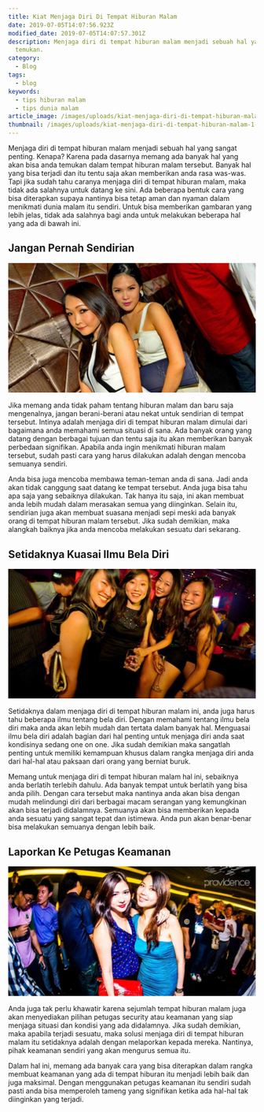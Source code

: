 ```yaml
---
title: Kiat Menjaga Diri Di Tempat Hiburan Malam
date: 2019-07-05T14:07:56.923Z
modified_date: 2019-07-05T14:07:57.301Z
description: Menjaga diri di tempat hiburan malam menjadi sebuah hal yang sangat penting. Kenapa? Karena pada dasarnya memang ada banyak hal yang akan bisa anda
  temukan.
category:
  - Blog
tags:
  - blog
keywords:
  - tips hiburan malam
  - tips dunia malam
article_image: /images/uploads/kiat-menjaga-diri-di-tempat-hiburan-malam-1.jpg
thumbnail: /images/uploads/kiat-menjaga-diri-di-tempat-hiburan-malam-1-008.jpg
---
```

Menjaga diri di tempat hiburan malam menjadi sebuah hal yang sangat penting. Kenapa? Karena pada dasarnya memang ada banyak hal yang akan bisa anda temukan dalam tempat hiburan malam tersebut. Banyak hal yang bisa terjadi dan itu tentu saja akan memberikan anda rasa was-was. Tapi jika sudah tahu caranya menjaga diri di tempat hiburan malam, maka tidak ada salahnya untuk datang ke sini. Ada beberapa bentuk cara yang bisa diterapkan supaya nantinya bisa tetap aman dan nyaman dalam menikmati dunia malam itu sendiri. Untuk bisa memberikan gambaran yang lebih jelas, tidak ada salahnya bagi anda untuk melakukan beberapa hal yang ada di bawah ini.



## Jangan Pernah Sendirian

![Kiat Menjaga Diri Di Tempat Hiburan Malam](/images/uploads/kiat-menjaga-diri-di-tempat-hiburan-malam-3.jpg)

Jika memang anda tidak paham tentang hiburan malam dan baru saja mengenalnya, jangan berani-berani atau nekat untuk sendirian di tempat tersebut. Intinya adalah menjaga diri di tempat hiburan malam dimulai dari bagaimana anda memahami semua situasi di sana. Ada banyak orang yang datang dengan berbagai tujuan dan tentu saja itu akan memberikan banyak perbedaan signifikan. Apabila anda ingin menikmati hiburan malam tersebut, sudah pasti cara yang harus dilakukan adalah dengan mencoba semuanya sendiri. 

Anda bisa juga mencoba membawa teman-teman anda di sana. Jadi anda akan tidak canggung saat datang ke tempat tersebut. Anda juga bisa tahu apa saja yang sebaiknya dilakukan. Tak hanya itu saja, ini akan membuat anda lebih mudah dalam merasakan semua yang diinginkan. Selain itu, sendirian juga akan membuat suasana menjadi sepi meski ada banyak orang di tempat hiburan malam tersebut. Jika sudah demikian, maka alangkah baiknya jika anda mencoba melakukan sesuatu dari sekarang.



## Setidaknya Kuasai Ilmu Bela Diri

![Kiat Menjaga Diri Di Tempat Hiburan Malam](/images/uploads/kiat-menjaga-diri-di-tempat-hiburan-malam-2.jpg)

Setidaknya dalam menjaga diri di tempat hiburan malam ini, anda juga harus tahu beberapa ilmu tentang bela diri. Dengan memahami tentang ilmu bela diri maka anda akan lebih mudah dan tertata dalam banyak hal. Menguasai ilmu bela diri adalah bagian dari hal penting untuk menjaga diri anda saat kondisinya sedang one on one. Jika sudah demikian maka sangatlah penting untuk memiliki kemampuan khusus dalam rangka menjaga diri anda dari hal-hal atau paksaan dari orang yang berniat buruk.

Memang untuk menjaga diri di tempat hiburan malam hal ini, sebaiknya anda berlatih terlebih dahulu. Ada banyak tempat untuk berlatih yang bisa anda pilih. Dengan cara tersebut maka nantinya anda akan bisa dengan mudah melindungi diri dari berbagai macam serangan yang kemungkinan akan bisa terjadi didalamnya. Semuanya akan bisa memberikan kepada anda sesuatu yang sangat tepat dan istimewa. Anda pun akan benar-benar bisa melakukan semuanya dengan lebih baik.



## Laporkan Ke Petugas Keamanan

![Kiat Menjaga Diri Di Tempat Hiburan Malam](/images/uploads/kiat-menjaga-diri-di-tempat-hiburan-malam-1.jpg)

Anda juga tak perlu khawatir karena sejumlah tempat hiburan malam juga akan menyediakan pilihan petugas security atau keamanan yang siap menjaga situasi dan kondisi yang ada didalamnya. Jika sudah demikian, maka apabila terjadi sesuatu, maka solusi menjaga diri di tempat hiburan malam itu setidaknya adalah dengan melaporkan kepada mereka. Nantinya, pihak keamanan sendiri yang akan mengurus semua itu.

Dalam hal ini, memang ada banyak cara yang bisa diterapkan dalam rangka membuat keamanan yang ada di tempat hiburan itu menjadi lebih baik dan juga maksimal. Dengan menggunakan petugas keamanan itu sendiri sudah pasti anda bisa memperoleh tameng yang signifikan ketika ada hal-hal tak diinginkan yang terjadi.
